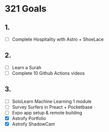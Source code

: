 # 321 Goals

## 1.
- [ ] Complete Hospitality with Astro + ShoeLace

## 2.
- [ ] Learn a Surah
- [ ] Complete 10 Github Actions videos

## 3.
- [ ] SoloLearn Machine Learning 1 module
- [ ] Survey Surfers in Preact + Pocketbase
- [ ] Expo app setup & remote building
- [x] Astrofy Portfolio
- [x] Astrofy ShadowCam
